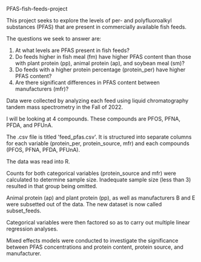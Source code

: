 PFAS-fish-feeds-project

This project seeks to explore the levels of per- and polyfluoroalkyl substances (PFAS) that are present in commercially available fish feeds. 

The questions we seek to answer are:
1. At what levels are PFAS present in fish feeds?
2. Do feeds higher in fish meal (fm) have higher PFAS content than those with plant protein (pp), animal protein (ap), and soybean meal (sm)?
3. Do feeds with a higher protein percentage (protein_per) have higher PFAS content?
4. Are there significant differences in PFAS content between manufacturers (mfr)?

Data were collected by analyzing each feed using liquid chromatography tandem mass spectrometry in the Fall of 2022. 

I will be looking at 4 compounds. These compounds are PFOS, PFNA, PFDA, and PFUnA. 

The .csv file is titled 'feed_pfas.csv'. It is structured into separate columns for each variable (protein_per, protein_source, mfr) and each compounds (PFOS, PFNA, PFDA, PFUnA).

The data was read into R.

Counts for both categorical variables (protein_source and mfr) were calculated to determine sample size. Inadequate sample size (less than 3) resulted in that group being omitted.

Animal protein (ap) and plant protein (pp), as well as manufacturers B and E were subsetted out of the data. The new dataset is now called subset_feeds.

Categorical variables were then factored so as to carry out multiple linear regression analyses.

Mixed effects models were conducted to investigate the significance between PFAS concentrations and protein content, protein source, and manufacturer.
